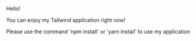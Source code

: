 Hello!

You can enjoy my Tailwind application right now!

Please use the command 'npm install' or 'yarn install' to use my application
